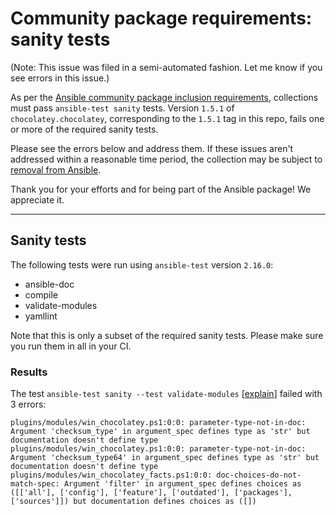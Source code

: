 # Community package requirements: sanity tests

(Note: This issue was filed in a semi-automated fashion. Let me know if you see errors in this issue.)

As per the [Ansible community package inclusion requirements][ci-testing], collections must pass `ansible-test sanity` tests. Version `1.5.1` of `chocolatey.chocolatey`, corresponding to the `1.5.1` tag in this repo, fails one or more of the required sanity tests.


Please see the errors below and address them. If these issues aren't addressed within a reasonable time period, the collection may be subject to [removal from Ansible][removal].

Thank you for your efforts and for being part of the Ansible package! We appreciate it.

---

## Sanity tests

The following tests were run using `ansible-test` version `2.16.0`:

- ansible-doc
- compile
- validate-modules
- yamllint

Note that this is only a subset of the required sanity tests. Please make sure you run them in all in your CI.

### Results

The test `ansible-test sanity --test validate-modules` [[explain](https://docs.ansible.com/ansible-core/2.16/dev_guide/testing/sanity/validate-modules.html)] failed with 3 errors:

``` text
plugins/modules/win_chocolatey.ps1:0:0: parameter-type-not-in-doc: Argument 'checksum_type' in argument_spec defines type as 'str' but documentation doesn't define type
plugins/modules/win_chocolatey.ps1:0:0: parameter-type-not-in-doc: Argument 'checksum_type64' in argument_spec defines type as 'str' but documentation doesn't define type
plugins/modules/win_chocolatey_facts.ps1:0:0: doc-choices-do-not-match-spec: Argument 'filter' in argument_spec defines choices as ([['all'], ['config'], ['feature'], ['outdated'], ['packages'], ['sources']]) but documentation defines choices as ([])
```




[ci-testing]: https://docs.ansible.com/ansible/latest/community/collection_contributors/collection_requirements.html#ci-testing
[repo-mgmt]: https://docs.ansible.com/ansible/latest/community/collection_contributors/collection_requirements.html#repository-management
[removal]: https://github.com/ansible-collections/overview/blob/main/removal_from_ansible.rst
